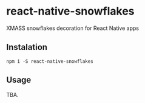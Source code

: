 # react-native-snowflakes
XMASS snowflakes decoration for React Native apps

## Instalation

```
npm i -S react-native-snowflakes
```

## Usage

TBA.